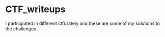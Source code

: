 # CTF_writeups
I participated in different ctfs lately and these are some of my solutions to the challenges
